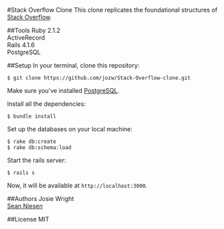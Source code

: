 #Stack Overflow Clone
This clone replicates the foundational structures of [Stack Overflow](http://www.stackoverflow.com/).

##Tools
Ruby 2.1.2<br />
ActiveRecord<br />
Rails 4.1.6<br />
PostgreSQL<br />

##Setup
In your terminal, clone this repository:

```console
$ git clone https://github.com/jozw/Stack-Overflow-clone.git
```

Make sure you've installed [PostgreSQL](http://www.postgresql.org/download/).

Install all the dependencies:

```console
$ bundle install
```

Set up the databases on your local machine:

```console
$ rake db:create
$ rake db:schema:load
```

Start the rails server:

```console
$ rails s
```
Now, it will be available at `http://localhost:3000`.

##Authors
Josie Wright<br />
[Sean Niesen](http://www.github.com/seann1/)

##License
MIT